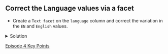 ## Correct the Language values via a facet

- Create a <code>Text facet</code> on the <code>language</code> column and correct the variation in the <code>EN</code> and <code>English</code> values.

<details>
  <summary>
Solution
  </summary>

  <ol>
    <li>Create a Text facet on the Language column</li>
    <li>Notice that there is both <code>EN</code> and <code>English</code></li>
    <li>Put the mouse over the <code>English</code> value</li>
    <li>Click <code>Edit</code></li>
    <li>Type <code>EN</code> and click <code>Apply</code></li>
    <li>See how the Language facet updates</li>
  </ol>
  </details>
  
  [Episode 4 Key Points](episode4_kp.md)

